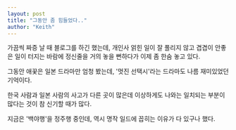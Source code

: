 ```yaml
---
layout: post
title: "그동안 좀 힘들었다.."
author: "Keith"
---
```



가끔씩 짜증 날 때 블로그를 하긴 했는데, 개인사 얽힌 일이 잘 풀리지 않고 겹겹이 안좋은 일이 터지는 바람에 정신줄을 거의 놓을 뻔하다가 이제 좀 한숨 놓고 있다.




그동안 애꿎은 일본 드라마만 엄청 봤는데, '멋진 선택시'라는 드라마도 나름 재미있었던 기억이다.




한국 사람과 일본 사람의 사고가 다른 곳이 많은데 이상하게도 나와는 일치되는 부분이 많다는 것이 참 신기할 때가 많다.




지금은 '백야행'을 정주행 중인데, 역시 명작 일드에 꼽히는 이유가 다 있구나 했다.




 


